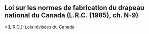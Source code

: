 ## Loi sur les normes de fabrication du drapeau national du Canada (L.R.C. (1985), ch. N-9)
  *[L.R.C.]: Lois révisées du Canada
